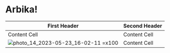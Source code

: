 # Arbika!

| First Header  | Second Header |
| ------------- | ------------- |
| Content Cell | Content Cell  |
| ![photo_14_2023-05-23_16-02-11](https://github.com/alinaghizadeh71/Arbika/assets/16202692/08563c1f-7ea4-4290-8ece-8222158360e3) =x100   | Content Cell  |
